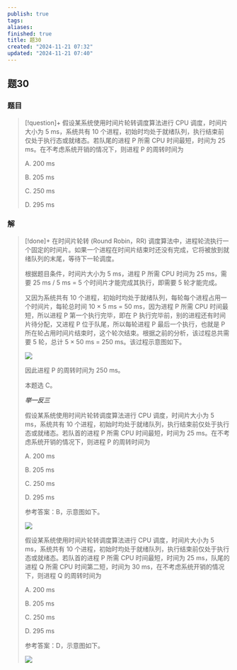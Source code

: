 ```yaml
---
publish: true
tags: 
aliases: 
finished: true
title: 题30
created: "2024-11-21 07:32"
updated: "2024-11-21 07:40"
---
```

## 题30
### 题目
> [!question]+
> 假设某系统使用时间片轮转调度算法进行 CPU 调度，时间片大小为 5 ms，系统共有 10 个进程，初始时均处于就绪队列，执行结束前仅处于执行态或就绪态。若队尾的进程 P 所需 CPU 时间最短，时间为 25 ms。在不考虑系统开销的情况下，则进程 P 的周转时间为
> 
> A. 200 ms
> 
> B. 205 ms
> 
> C. 250 ms
> 
> D. 295 ms
### 解
> [!done]+
> 在时间片轮转 (Round Robin，RR) 调度算法中，进程轮流执行一个固定的时间片。如果一个进程在时间片结束时还没有完成，它将被放到就绪队列的末尾，等待下一轮调度。
> 
> 根据题目条件，时间片大小为 5 ms，进程 P 所需 CPU 时间为 25 ms，需要 25 ms / 5 ms = 5 个时间片才能完成其执行，即需要 5 轮才能完成。
> 
> 又因为系统共有 10 个进程，初始时均处于就绪队列，每轮每个进程占用一个时间片，每轮总时间 10 × 5 ms = 50 ms，因为进程 P 所需 CPU 时间最短，所以进程 P 第一个执行完毕，即在 P 执行完毕前，别的进程还有时间片待分配，又进程 P 位于队尾，所以每轮进程 P 最后一个执行，也就是 P 所在轮占用时间片结束时，这个轮次结束。根据之前的分析，该过程总共需要 5 轮，总计 5 × 50 ms = 250 ms。该过程示意图如下。
> 
> ![](https://pica.zhimg.com/v2-05032f308ca3c159235200167cf883ba_r.jpg)
> 
> 因此进程 P 的周转时间为 250 ms。
> 
> 本题选 C。
> 
> **_举一反三_**
> 
> 假设某系统使用时间片轮转调度算法进行 CPU 调度，时间片大小为 5 ms，系统共有 10 个进程，初始时均处于就绪队列，执行结束前仅处于执行态或就绪态。若队首的进程 P 所需 CPU 时间最短，时间为 25 ms。在不考虑系统开销的情况下，则进程 P 的周转时间为
> 
> A. 200 ms
> 
> B. 205 ms
> 
> C. 250 ms
> 
> D. 295 ms
> 
> 参考答案：B，示意图如下。
> 
> ![](https://pic2.zhimg.com/v2-a2a149760c4d805dae1008d2c4c0c3e5_r.jpg)
> 
> 假设某系统使用时间片轮转调度算法进行 CPU 调度，时间片大小为 5 ms，系统共有 10 个进程，初始时均处于就绪队列，执行结束前仅处于执行态或就绪态。若队首的进程 P 所需 CPU 时间最短，时间为 25 ms，队尾的进程 Q 所需 CPU 时间第二短，时间为 30 ms，在不考虑系统开销的情况下，则进程 Q 的周转时间为
> 
> A. 200 ms
> 
> B. 205 ms
> 
> C. 250 ms
> 
> D. 295 ms
> 
> 参考答案：D，示意图如下。
> 
> ![](https://pic4.zhimg.com/v2-1bbb288098872b8a49d4b7afc0eae9ff_r.jpg)